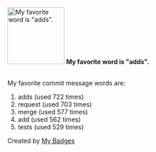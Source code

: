 <img src="https://my-badges.github.io/my-badges/favorite-word.png" alt="My favorite word is &quot;adds&quot;." title="My favorite word is &quot;adds&quot;." width="128">
<strong>My favorite word is &quot;adds&quot;.</strong>
<br><br>

My favorite commit message words are:

1. adds (used 722 times)
2. request (used 703 times)
3. merge (used 577 times)
4. add (used 562 times)
5. tests (used 529 times)


Created by <a href="https://github.com/my-badges/my-badges">My Badges</a>